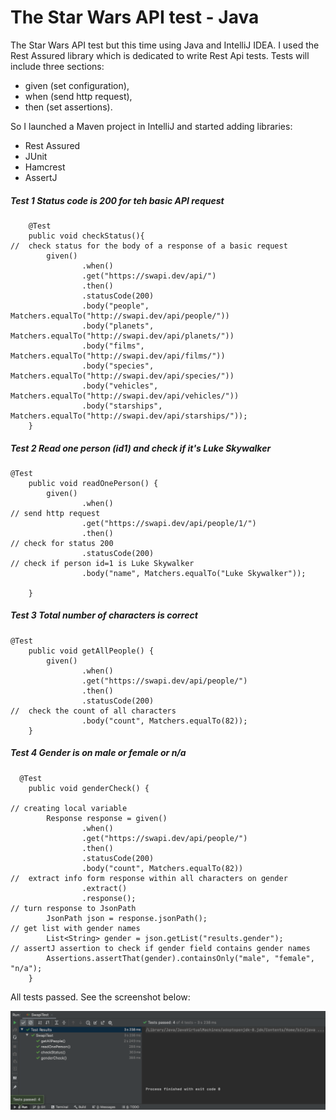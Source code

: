 # The Star Wars API test - Java


The Star Wars API test but this time using Java and IntelliJ IDEA. I used the Rest Assured library which is dedicated to write Rest Api tests. Tests will include three sections: 

- given (set configuration),
- when (send http request),
- then (set assertions).

So I launched a Maven project in IntelliJ and started adding libraries:

- Rest Assured
- JUnit
- Hamcrest
- AssertJ

##### Test 1 Status code is 200 for teh basic API request

```
    @Test
    public void checkStatus(){
//  check status for the body of a response of a basic request
        given()
                .when()
                .get("https://swapi.dev/api/")
                .then()
                .statusCode(200)
                .body("people", Matchers.equalTo("http://swapi.dev/api/people/"))
                .body("planets", Matchers.equalTo("http://swapi.dev/api/planets/"))
                .body("films", Matchers.equalTo("http://swapi.dev/api/films/"))
                .body("species", Matchers.equalTo("http://swapi.dev/api/species/"))
                .body("vehicles", Matchers.equalTo("http://swapi.dev/api/vehicles/"))
                .body("starships", Matchers.equalTo("http://swapi.dev/api/starships/"));
    }
```
##### Test 2 Read one person (id1) and check if it's Luke Skywalker
```
@Test
    public void readOnePerson() {
        given()
                .when()
// send http request
                .get("https://swapi.dev/api/people/1/")
                .then()
// check for status 200
                .statusCode(200)
// check if person id=1 is Luke Skywalker
                .body("name", Matchers.equalTo("Luke Skywalker"));

    }
```
##### Test 3 Total number of characters is correct
```
@Test
    public void getAllPeople() {
        given()
                .when()
                .get("https://swapi.dev/api/people/")
                .then()
                .statusCode(200)
//  check the count of all characters
                .body("count", Matchers.equalTo(82));
    }
```
##### Test 4 Gender is on male or female or n/a
```
  @Test
    public void genderCheck() {

// creating local variable
        Response response = given()
                .when()
                .get("https://swapi.dev/api/people/")
                .then()
                .statusCode(200)
                .body("count", Matchers.equalTo(82))
//  extract info form response within all characters on gender
                .extract()
                .response();
// turn response to JsonPath
        JsonPath json = response.jsonPath();
// get list with gender names
        List<String> gender = json.getList("results.gender");
// assertJ assertion to check if gender field contains gender names
        Assertions.assertThat(gender).containsOnly("male", "female", "n/a");
    }
```
All tests passed. See the screenshot below:

![](https://github.com/kkowalRepository/kkowal_portfolio/blob/master/Automated%20Testing/SWAPI%20REST%20API%20test%20Java/images/restApiTestJava.png)



